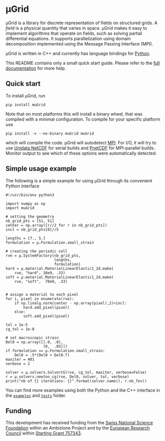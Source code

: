 # µGrid

µGrid is a library for discrete representation of fields on structured grids.
A *field* is a physical quantity that varies in space. µGrid makes it easy to
implement algorithms that operate on fields, such as solving partial
differential equations. It supports parallelization using domain decomposition
implemented using the Message Passing Interface (MPI).

µGrid is written in C++ and currently has language bindings for
[Python](https://www.python.org/).

This README contains only a small quick start guide. Please refer to the
[full documentation](https://muspectre.github.io/muGrid/) for more help.

## Quick start

To install µGrid, run

    pip install muGrid

Note that on most platforms this will install a binary wheel, that was
compiled with a minimal configuration. To compile for your specific platform
use

    pip install -v --no-binary muGrid muGrid

which will compile the code. µGrid will autodetect
[MPI](https://www.mpi-forum.org/).
For I/O, it will try to use
[Unidata NetCDF](https://www.unidata.ucar.edu/software/netcdf/)
for serial builds and
[PnetCDF](https://parallel-netcdf.github.io/) for MPI-parallel builds.
Monitor output to see which of these options were automatically detected.

## Simple usage example

The following is a simple example for using µGrid through its convenient
Python interface

    #!/usr/bin/env python3

    import numpy as np
    import muGrid

    # setting the geometry
    nb_grid_pts = [51, 51]
    center = np.array([r//2 for r in nb_grid_pts])
    incl = nb_grid_pts[0]//5

    lengths = [7., 5.]
    formulation = µ.Formulation.small_strain

    # creating the periodic cell
    rve = µ.SystemFactory(nb_grid_pts,
                          lengths,
                          formulation)
    hard = µ.material.MaterialLinearElastic1_2d.make(
        rve, "hard", 10e9, .33)
    soft = µ.material.MaterialLinearElastic1_2d.make(
        rve, "soft",  70e9, .33)


    # assign a material to each pixel
    for i, pixel in enumerate(rve):
        if np.linalg.norm(center - np.array(pixel),2)<incl:
            hard.add_pixel(pixel)
        else:
            soft.add_pixel(pixel)

    tol = 1e-5
    cg_tol = 1e-8

    # set macroscopic strain
    Del0 = np.array([[.0, .0],
                     [0,  .03]])
    if formulation == µ.Formulation.small_strain:
        Del0 = .5*(Del0 + Del0.T)
    maxiter = 401
    verbose = 2

    solver = µ.solvers.SolverCG(rve, cg_tol, maxiter, verbose=False)
    r = µ.solvers.newton_cg(rve, Del0, solver, tol, verbose)
    print("nb of {} iterations: {}".format(solver.name(), r.nb_fev))

You can find more examples using both the Python and the C++ interface in the
[`examples`](./examples) and [`tests`](./tests) folder.

## Funding

This development has received funding from the
[Swiss National Science Foundation](https://www.snf.ch/en)
within an Ambizione Project and by the
[European Research Council](https://erc.europa.eu) within
[Starting Grant 757343](https://cordis.europa.eu/project/id/757343).
